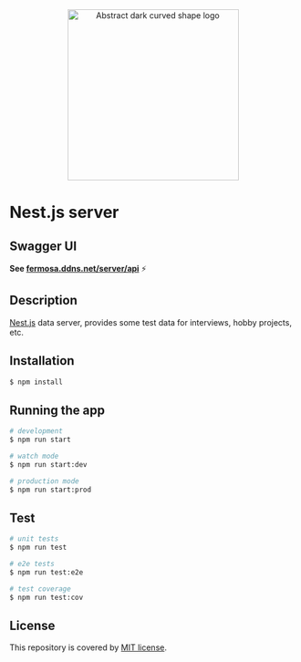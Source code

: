<div align="center">
  <img src="./assets/abstract-dark-curved-shape.png" alt="Abstract dark curved shape logo" width="300"/>
</div>

# Nest.js server

## Swagger UI

**See [fermosa.ddns.net/server/api](http://fermosa.ddns.net/server/api)** ⚡️

## Description

[Nest.js](https://github.com/nestjs/nest) data server, provides some test data for interviews, hobby projects, etc.

## Installation

```bash
$ npm install
```

## Running the app

```bash
# development
$ npm run start

# watch mode
$ npm run start:dev

# production mode
$ npm run start:prod
```

## Test

```bash
# unit tests
$ npm run test

# e2e tests
$ npm run test:e2e

# test coverage
$ npm run test:cov
```

## License

This repository is covered by [MIT license](LICENSE).
